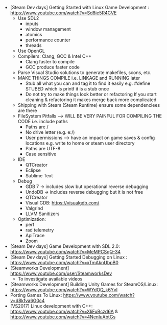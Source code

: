 - [Steam Dev days] Getting Started with Linux Game Development : https://www.youtube.com/watch?v=Sd8ie5R4CVE
    * Use SDL2
        * inputs
        * window management
        * atomics
        * performance counter
        * threads
    * Use OpenGL
    * Compilers: Clang, GCC & Intel C++
        * Clang faster to compile
        * GCC produce faster code
    * Parse Visual Studio solutions to generate makefiles, scons, etc.
    * MAKE THINGS COMPILE i.e. LINKAGE and RUNNING later
        * Stub all what you can and tag it to find it easily e.g.
            #define STUBED which is printf it is a stub once
        * Do not try to make things look better or refactoring
          If you start cleaning & refactoring it makes merge back more complicated
    * Shipping with Steam (Steam Runtime) ensure some dependenciees are there
    * FileSystem Pitfalls --> WILL BE VERY PAINFUL FOR COMPILING THE CODE i.e. include paths
        * Paths are /
        * No drive letter (e.g. e:/)
        * User permissions --> have an impact on game saves & config locations
          e.g. write to home or steam user directory
        * Paths are UTF-8
        * Case sensitive
    * IDE
        * QTCreator
        * Eclipse
        * Sublime Text
    * Debug
        * GDB 7 -> includes slow but operational reverse debugging
        * UndoDB -> includes reverse debugging but it is not free
        * QTCreator
        * Visual GDB: https://visualgdb.com/
        * Valgrind
        * LLVM Sanitizers
    * Optimization: 
        * perf
        * rad telemetry
        * ApiTrace
        * Zoom
- [Steam Dev days] Game Development with SDL 2.0: https://www.youtube.com/watch?v=MeMPCSqQ-34
- [Steam Dev days] Getting Started Debugging on Linux : https://www.youtube.com/watch?v=xTmAknUbpB0
- [Steamworks Development] https://www.youtube.com/user/SteamworksDev
    * To investigate available videos
- [Steamworks Development] Building Unity Games for SteamOS/Linux: https://www.youtube.com/watch?v=WYdOQ_k6YvI
- Porting Games To Linux: https://www.youtube.com/watch?v=d8kfva6G0c4
- [VS2017] Linux development with C++: https://www.youtube.com/watch?v=XIiFuBczd6A & https://www.youtube.com/watch?v=4NenIuAbtGs